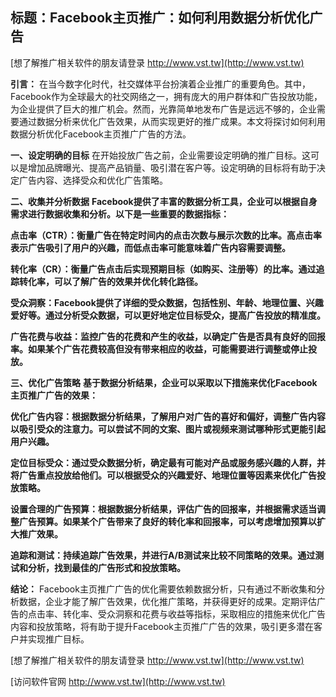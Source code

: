 ## **标题：Facebook主页推广：如何利用数据分析优化广告**

[想了解推广相关软件的朋友请登录 http://www.vst.tw](http://www.vst.tw)

**引言：**
在当今数字化时代，社交媒体平台扮演着企业推广的重要角色。其中，Facebook作为全球最大的社交网络之一，拥有庞大的用户群体和广告投放功能，为企业提供了巨大的推广机会。然而，光靠简单地发布广告是远远不够的，企业需要通过数据分析来优化广告效果，从而实现更好的推广成果。本文将探讨如何利用数据分析优化Facebook主页推广广告的方法。

**一、设定明确的目标**
在开始投放广告之前，企业需要设定明确的推广目标。这可以是增加品牌曝光、提高产品销量、吸引潜在客户等。设定明确的目标将有助于决定广告内容、选择受众和优化广告策略。

**二、收集并分析数据**
**Facebook提供了丰富的数据分析工具，企业可以根据自身需求进行数据收集和分析。以下是一些重要的数据指标：**

**点击率（CTR）：衡量广告在特定时间内的点击次数与展示次数的比率。高点击率表示广告吸引了用户的兴趣，而低点击率可能意味着广告内容需要调整。**

**转化率（CR）：衡量广告点击后实现预期目标（如购买、注册等）的比率。通过追踪转化率，可以了解广告的效果并优化转化路径。**

**受众洞察：Facebook提供了详细的受众数据，包括性别、年龄、地理位置、兴趣爱好等。通过分析受众数据，可以更好地定位目标受众，提高广告投放的精准度。**

**广告花费与收益：监控广告的花费和产生的收益，以确定广告是否具有良好的回报率。如果某个广告花费较高但没有带来相应的收益，可能需要进行调整或停止投放。**

**三、优化广告策略**
**基于数据分析结果，企业可以采取以下措施来优化Facebook主页推广广告的效果：**

**优化广告内容：根据数据分析结果，了解用户对广告的喜好和偏好，调整广告内容以吸引受众的注意力。可以尝试不同的文案、图片或视频来测试哪种形式更能引起用户兴趣。**

**定位目标受众：通过受众数据分析，确定最有可能对产品或服务感兴趣的人群，并将广告重点投放给他们。可以根据受众的兴趣爱好、地理位置等因素来优化广告投放策略。**

**设置合理的广告预算：根据数据分析结果，评估广告的回报率，并根据需求适当调整广告预算。如果某个广告带来了良好的转化率和回报率，可以考虑增加预算以扩大推广效果。**

**追踪和测试：持续追踪广告效果，并进行A/B测试来比较不同策略的效果。通过测试和分析，找到最佳的广告形式和投放策略。**

**结论：**
Facebook主页推广广告的优化需要依赖数据分析，只有通过不断收集和分析数据，企业才能了解广告效果，优化推广策略，并获得更好的成果。定期评估广告的点击率、转化率、受众洞察和花费与收益等指标，采取相应的措施来优化广告内容和投放策略，将有助于提升Facebook主页推广广告的效果，吸引更多潜在客户并实现推广目标。

[想了解推广相关软件的朋友请登录 http://www.vst.tw](http://www.vst.tw)


[访问软件官网 http://www.vst.tw](http://www.vst.tw)
